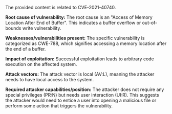 The provided content is related to CVE-2021-40740.

**Root cause of vulnerability:**
The root cause is an "Access of Memory Location After End of Buffer". This indicates a buffer overflow or out-of-bounds write vulnerability.

**Weaknesses/vulnerabilities present:**
The specific vulnerability is categorized as CWE-788, which signifies accessing a memory location after the end of a buffer.

**Impact of exploitation:**
Successful exploitation leads to arbitrary code execution on the affected system.

**Attack vectors:**
The attack vector is local (AV:L), meaning the attacker needs to have local access to the system.

**Required attacker capabilities/position:**
The attacker does not require any special privileges (PR:N) but needs user interaction (UI:R). This suggests the attacker would need to entice a user into opening a malicious file or perform some action that triggers the vulnerability.